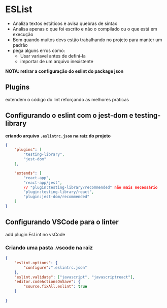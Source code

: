 # ESList
* Analiza textos estáticos e avisa quebras de sintax
* Analisa apenas o que foi escrito e não o compilado ou o que está em execução
* Bom quando muitos devs estão trabalhando no projeto para manter um padrão
* pega alguns erros como:
  * Usar variavel antes de defini-la
  * importar de um arquivo inexistente

**NOTA: retirar a configuração do eslint do package json**

## Plugins 
extendem o código do lint reforçando as melhores práticas

## Configurando o eslint com o jest-dom e testing-library
**criando arquivo `.eslintrc.json` na raiz do projeto**
```json
{
    "plugins": [
        "testing-library",
        "jest-dom"
    ],

    "extends": [
        "react-app",
        "react-app/jest",
        // "plugin:testing-library/recommended" não mais necessário
        "plugin:testing-library/react",
        "plugin:jest-dom/recommended"
    ]
}
```


## Configurando VSCode para o linter
add plugin EsLint no vsCode

### Criando uma pasta .vscode na raiz
```json
{
    "eslint.options": {
        "configure":".eslintrc.json"
    },
    "eslint.validate": ["javascript", "javascriptreact"],
    "editor.codeActionsOnSave": {
        "source.fixAll.eslint": true 
    }
    
}
```